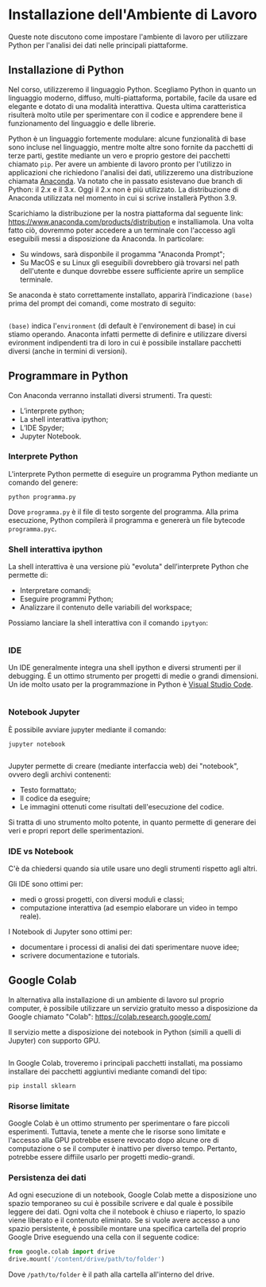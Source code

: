 # Installazione dell'Ambiente di Lavoro
Queste note discutono come impostare l'ambiente di lavoro per utilizzare Python per l'analisi dei dati nelle principali piattaforme.

## Installazione di Python
Nel corso, utilizzeremo il linguaggio Python. Scegliamo Python in quanto un linguaggio moderno, diffuso, multi-piattaforma, portabile, facile da usare ed elegante e dotato di una modalità interattiva. Questa ultima caratteristica risulterà molto utile per sperimentare con il codice e apprendere bene il funzionamento del linguaggio e delle librerie.

Python è un linguaggio fortemente modulare: alcune funzionalità di base sono incluse nel linguaggio, mentre molte altre sono fornite da pacchetti di terze parti, gestite mediante un vero e proprio gestore dei pacchetti chiamato `pip`. Per avere un ambiente di lavoro pronto per l'utilizzo in applicazioni che richiedono l'analisi dei dati, utilizzeremo una distribuzione chiamata [Anaconda](https://www.anaconda.com/). Va notato che in passato esistevano due branch di Python: il 2.x e il 3.x. Oggi il 2.x non è più utilizzato. La distribuzione di Anaconda utilizzata nel momento in cui si scrive installerà Python 3.9.

Scarichiamo la distribuzione per la nostra piattaforma dal seguente link: https://www.anaconda.com/products/distribution e installiamola. Una volta fatto ciò, dovremmo poter accedere a un terminale con l'accesso agli eseguibili messi a disposizione da Anaconda. In particolare:
 * Su windows, sarà disponbile il progamma "Anaconda Prompt";
 * Su MacOS e su Linux gli eseguibili dovrebbero già trovarsi nel path dell'utente e dunque dovrebbe essere sufficiente aprire un semplice terminale.

 Se anaconda è stato correttamente installato, apparirà l'indicazione `(base)` prima del prompt dei comandi, come mostrato di seguito:

```{figure} /_static/lecture_specific/intro_python/anaconda_prompt.png
```

 `(base)` indica l'`environment` (di default è l'environement di base) in cui stiamo operando. Anaconta infatti permette di definire e utilizzare diversi evironment indipendenti tra di loro in cui è possibile installare pacchetti diversi (anche in termini di versioni).

## Programmare in Python
Con Anaconda verranno installati diversi strumenti. Tra questi:
* L’interprete python;
* La shell interattiva ipython;
* L’IDE Spyder;
* Jupyter Notebook.

### Interprete Python
L'interprete Python permette di eseguire un programma Python mediante un comando del genere:

`python programma.py`

Dove `programma.py` è il file di testo sorgente del programma. Alla prima esecuzione, Python compilerà il programma e genererà un file bytecode `programma.pyc`.

### Shell interattiva ipython
La shell interattiva è una versione più "evoluta" dell’interprete Python che permette di:

* Interpretare comandi;
* Eseguire programmi Python;
* Analizzare il contenuto delle variabili del workspace;

Possiamo lanciare la shell interattiva con il comando `ipytyon`:

```{figure} /_static/lecture_specific/intro_python/ipython.png
```

### IDE
Un IDE generalmente integra una shell ipython e diversi strumenti per il debugging. É un ottimo strumento per progetti di medie o grandi dimensioni. Un ide molto usato per la programmazione in Python è [Visual Studio Code](https://code.visualstudio.com/).

```{figure} /_static/lecture_specific/intro_python/vscode.png
```

### Notebook Jupyter
È possibile avviare jupyter mediante il comando:

`jupyter notebook`

```{figure} /_static/lecture_specific/intro_python/jupyter.png
```

Jupyter permette di creare (mediante interfaccia web) dei "notebook", ovvero degli archivi contenenti:
* Testo formattato;
* Il codice da eseguire;
* Le immagini ottenuti come risultati dell'esecuzione del codice.

Si tratta di uno strumento molto potente, in quanto permette di generare dei veri e propri report delle sperimentazioni.

### IDE vs Notebook
C'è da chiedersi quando sia utile usare uno degli strumenti rispetto agli altri.

Gli IDE sono ottimi per:
 * medi o grossi progetti, con diversi moduli e classi;
 * computazione interattiva (ad esempio elaborare un video in tempo reale).

I Notebook di Jupyter sono ottimi per:
 * documentare i processi di analisi dei dati
sperimentare nuove idee;
 * scrivere documentazione e tutorials.

 ## Google Colab
 In alternativa alla installazione di un ambiente di lavoro sul proprio computer, è possibile utilizzare un servizio gratuito messo a disposizione da Google chiamato "Colab": https://colab.research.google.com/

 Il servizio mette a disposizione dei notebook in Python (simili a quelli di Jupyter) con supporto GPU.

```{figure} /_static/lecture_specific/intro_python/colab.png
```

In Google Colab, troveremo i principali pacchetti installati, ma possiamo installare dei pacchetti aggiuntivi mediante comandi del tipo:

 `pip install sklearn`

### Risorse limitate
Google Colab è un ottimo strumento per sperimentare o fare piccoli esperimenti. Tuttavia, tenete a mente che le risorse sono limitate e l'accesso alla GPU potrebbe essere revocato dopo alcune ore di computazione o se il computer è inattivo per diverso tempo. Pertanto, potrebbe essere diffiile usarlo per progetti medio-grandi.

### Persistenza dei dati
 Ad ogni esecuzione di un notebook, Google Colab mette a disposizione uno spazio temporaneo su cui è possibile scrivere e dal quale è possibile leggere dei dati. Ogni volta che il notebook è chiuso e riaperto, lo spazio viene liberato e il contenuto eliminato. Se si vuole avere accesso a uno spazio persistente, è possibile montare una specifica cartella del proprio Google Drive eseguendo una cella con il seguente codice:

 ```python
from google.colab import drive
drive.mount('/content/drive/path/to/folder')
```

Dove `/path/to/folder` è il path alla cartella all'interno del drive.